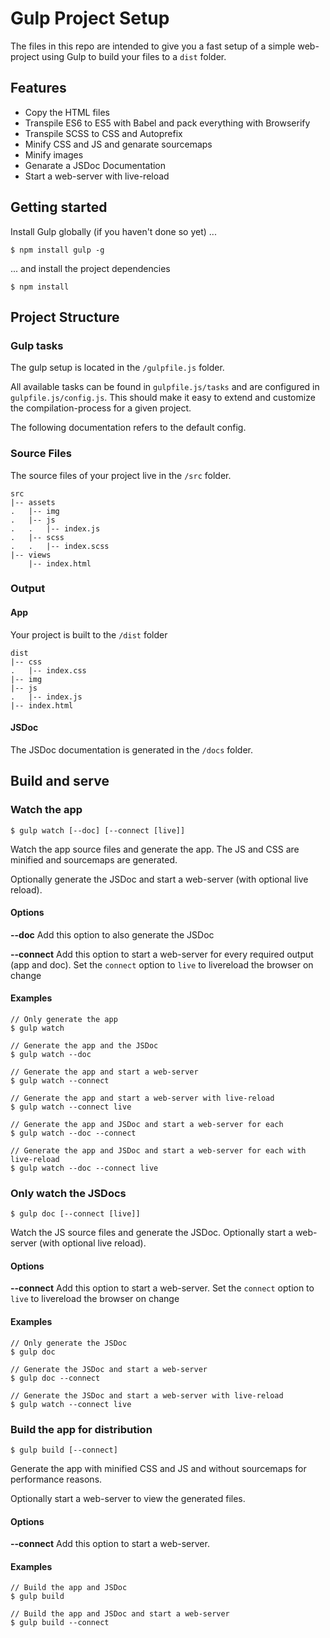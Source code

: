 # Gulp Project Setup

The files in this repo are intended to give you a fast setup of a simple web-project using Gulp to build your files to a `dist` folder.

## Features
- Copy the HTML files
- Transpile ES6 to ES5 with Babel and pack everything with Browserify
- Transpile SCSS to CSS  and Autoprefix
- Minify CSS and JS and genarate sourcemaps
- Minify images
- Genarate a JSDoc Documentation
- Start a web-server with live-reload

## Getting started
Install Gulp globally (if you haven't done so yet) ...
```
$ npm install gulp -g
```
... and install the project dependencies
```
$ npm install
```

## Project Structure
### Gulp tasks
The gulp setup is located in the `/gulpfile.js` folder. 

All available tasks can be found in `gulpfile.js/tasks` and are configured in `gulpfile.js/config.js`. This should make it easy to extend and customize the compilation-process for a given project.

The following documentation refers to the default config. 

### Source Files
The source files of your project live in the `/src` folder.

```
src
|-- assets
.   |-- img
.   |-- js
.   .   |-- index.js
.   |-- scss
.   .   |-- index.scss
|-- views
    |-- index.html
```

### Output
#### App
Your project is built to the `/dist` folder
```
dist
|-- css
.   |-- index.css
|-- img
|-- js
.   |-- index.js
|-- index.html
```

#### JSDoc
The JSDoc documentation is generated in the `/docs` folder.

## Build and serve

### Watch the app
```
$ gulp watch [--doc] [--connect [live]]
```
Watch the app source files and generate the app. The JS and CSS are minified and sourcemaps are generated.

Optionally generate the JSDoc and start a web-server (with optional live reload).

#### Options
**--doc**
Add this option to also generate the JSDoc

**--connect**
Add this option to start a web-server for every required output (app and doc).
Set the `connect` option to `live` to livereload the browser on change

#### Examples
```
// Only generate the app
$ gulp watch

// Generate the app and the JSDoc
$ gulp watch --doc

// Generate the app and start a web-server
$ gulp watch --connect

// Generate the app and start a web-server with live-reload
$ gulp watch --connect live

// Generate the app and JSDoc and start a web-server for each
$ gulp watch --doc --connect

// Generate the app and JSDoc and start a web-server for each with live-reload
$ gulp watch --doc --connect live
```

### Only watch the JSDocs
```
$ gulp doc [--connect [live]]
```
Watch the JS source files and generate the JSDoc. Optionally start a web-server (with optional live reload).

#### Options
**--connect**
Add this option to start a web-server.
Set the `connect` option to `live` to livereload the browser on change

#### Examples
```
// Only generate the JSDoc
$ gulp doc

// Generate the JSDoc and start a web-server
$ gulp doc --connect

// Generate the JSDoc and start a web-server with live-reload
$ gulp watch --connect live
```

### Build the app for distribution
```
$ gulp build [--connect]
```
Generate the app with minified CSS and JS and without sourcemaps for performance reasons.

Optionally start a web-server to view the generated files.
 
#### Options
**--connect**
Add this option to start a web-server.

#### Examples
```
// Build the app and JSDoc
$ gulp build

// Build the app and JSDoc and start a web-server
$ gulp build --connect
```
